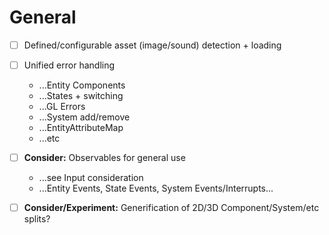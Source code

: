 # General

- [ ] Defined/configurable asset (image/sound) detection + loading

- [ ] Unified error handling
    - ...Entity Components
    - ...States + switching
    - ...GL Errors
    - ...System add/remove
    - ...EntityAttributeMap
    - ...etc

- [ ] **Consider:** Observables for general use
    - ...see Input consideration
    - ...Entity Events, State Events, System Events/Interrupts...


- [ ] **Consider/Experiment:** Generification of 2D/3D Component/System/etc splits?
